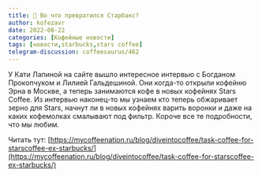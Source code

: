 ```yaml
---
title: 📰 Во что превратился Старбакс?
author: kofezavr
date: 2022-08-22
categories: [Кофейные новости]
tags: [новости,starbucks,stars coffee]
telegram-discussion: coffeesaurus/462
--- 
```

У Кати Лапиной на сайте вышло интересное интервью с Богданом Прокопчуком и Лилией Гальдешиной. Они когда-то открыли кофейню Эрна в Москве, а теперь занимаются кофе в новых кофейнях Stars Coffee. Из интервью наконец-то мы узнаем кто теперь обжаривает зерно для Stars, начнут ли в новых кофейнях варить воронки и даже на каких кофемолках смалывают под фильтр. Короче все те подробности, что мы любим. 

Читать тут: [https://mycoffeenation.ru/blog/diveintocoffee/task-coffee-for-starscoffee-ex-starbucks/](https://mycoffeenation.ru/blog/diveintocoffee/task-coffee-for-starscoffee-ex-starbucks/)